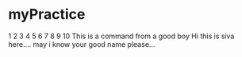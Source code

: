 # myPractice
1
2
3
4
5
6
7
8
9
10
This is a command from a good boy
Hi this is siva here....
may i know your good name please...
